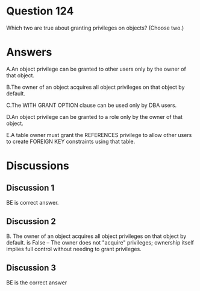 # Question 124
Which two are true about granting privileges on objects? (Choose two.)

# Answers
A.An object privilege can be granted to other users only by the owner of that object.

B.The owner of an object acquires all object privileges on that object by default.

C.The WITH GRANT OPTION clause can be used only by DBA users.

D.An object privilege can be granted to a role only by the owner of that object.

E.A table owner must grant the REFERENCES privilege to allow other users to create FOREIGN KEY constraints using that table.

# Discussions
## Discussion 1
BE is correct answer.

## Discussion 2
B. The owner of an object acquires all object privileges on that object by default.
is False – The owner does not "acquire" privileges; ownership itself implies full control without needing to grant privileges.

## Discussion 3
BE is the correct answer

